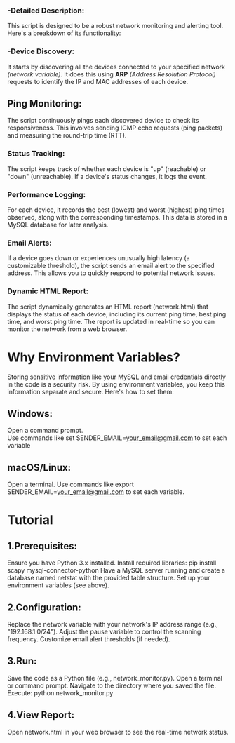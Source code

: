 ### -Detailed Description:
This script is designed to be a robust network monitoring and alerting tool. Here's a breakdown of its functionality:
### -Device Discovery:
It starts by discovering all the devices connected to your specified network *(network variable)*. It does this using **ARP** *(Address Resolution Protocol)* requests to identify the IP and MAC addresses of each device.
## Ping Monitoring:
The script continuously pings each discovered device to check its responsiveness. This involves sending ICMP echo requests (ping packets) and measuring the round-trip time (RTT).
### Status Tracking:
The script keeps track of whether each device is "up" (reachable) or "down" (unreachable). If a device's status changes, it logs the event.
### Performance Logging:
For each device, it records the best (lowest) and worst (highest) ping times observed, along with the corresponding timestamps. This data is stored in a MySQL database for later analysis.
### Email Alerts:
If a device goes down or experiences unusually high latency (a customizable threshold), the script sends an email alert to the specified address. This allows you to quickly respond to potential network issues.
### Dynamic HTML Report:
The script dynamically generates an HTML report (network.html) that displays the status of each device, including its current ping time, best ping time, and worst ping time. The report is updated in real-time so you can monitor the network from a web browser.
# Why Environment Variables?
Storing sensitive information like your MySQL and email credentials directly in the code is a security risk. By using environment variables, you keep this information separate and secure. Here's how to set them:
## Windows:
Open a command prompt.<br>
Use commands like set SENDER_EMAIL=your_email@gmail.com to set each variable
## macOS/Linux:
Open a terminal.
Use commands like export SENDER_EMAIL=your_email@gmail.com to set each variable.
# Tutorial
## 1.Prerequisites:
Ensure you have Python 3.x installed.
Install required libraries: pip install scapy mysql-connector-python
Have a MySQL server running and create a database named netstat with the provided table structure.
Set up your environment variables (see above).
## 2.Configuration:
Replace the network variable with your network's IP address range (e.g., "192.168.1.0/24").
Adjust the pause variable to control the scanning frequency.
Customize email alert thresholds (if needed).
## 3.Run:
Save the code as a Python file (e.g., network_monitor.py).
Open a terminal or command prompt.
Navigate to the directory where you saved the file.
Execute: python network_monitor.py
## 4.View Report:
Open network.html in your web browser to see the real-time network status.










